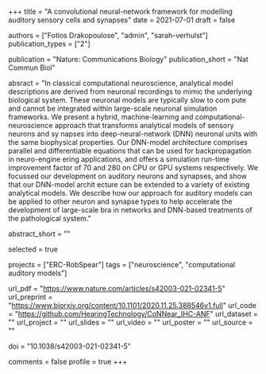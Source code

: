+++
title = "A convolutional neural-network framework for modelling auditory sensory cells and synapses"
date = 2021-07-01
draft = false

authors = ["Fotios Drakopoulose", "admin", "sarah-verhulst"]
publication_types = ["2"]

publication = "Nature: Communications Biology"
publication_short = "Nat Commun Biol"

absract = "In classical computational neuroscience, analytical model descriptions are derived from neuronal recordings to mimic the underlying biological system. These neuronal models are typically slow to com    pute and cannot be integrated within large-scale neuronal simulation frameworks. We present a hybrid, machine-learning and computational-neuroscience approach that transforms analytical models of sensory neurons and sy    napses into deep-neural-network (DNN) neuronal units with the same biophysical properties. Our DNN-model architecture comprises parallel and differentiable equations that can be used for backpropagation in neuro-engine    ering applications, and offers a simulation run-time improvement factor of 70 and 280 on CPU or GPU systems respectively. We focussed our development on auditory neurons and synapses, and show that our DNN-model archit    ecture can be extended to a variety of existing analytical models. We describe how our approach for auditory models can be applied to other neuron and synapse types to help accelerate the development of large-scale bra    in networks and DNN-based treatments of the pathological system."

abstract_short = ""

selected = true

projects = ["ERC-RobSpear"]
tags = ["neuroscience", "computational auditory models"]

url_pdf = "https://www.nature.com/articles/s42003-021-02341-5"
url_preprint = "https://www.biorxiv.org/content/10.1101/2020.11.25.388546v1.full"
url_code = "https://github.com/HearingTechnology/CoNNear_IHC-ANF"
url_dataset = ""
url_project = ""
url_slides = ""
url_video = ""
url_poster = ""
url_source = ""

doi = "10.1038/s42003-021-02341-5"

comments = false
profile = true
+++
